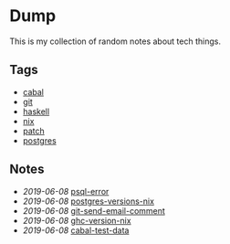 # Dump

This is my collection of random notes about tech things.

## Tags

- [cabal](./cabal)
- [git](./git)
- [haskell](./haskell)
- [nix](./nix)
- [patch](./patch)
- [postgres](./postgres)

## Notes

- *2019-06-08* [psql-error](./psql-error)
- *2019-06-08* [postgres-versions-nix](./postgres-versions-nix)
- *2019-06-08* [git-send-email-comment](./git-send-email-comment)
- *2019-06-08* [ghc-version-nix](./ghc-version-nix)
- *2019-06-08* [cabal-test-data](./cabal-test-data)
